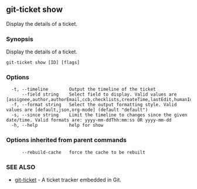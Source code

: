 ## git-ticket show

Display the details of a ticket.

### Synopsis

Display the details of a ticket.

```
git-ticket show [ID] [flags]
```

### Options

```
  -t, --timeline        Output the timeline of the ticket
      --field string    Select field to display. Valid values are [assignee,author,authorEmail,ccb,checklists,createTime,lastEdit,humanId,id,labels,reviews,shortId,status,nextStatuses,title,workflow,actors,participants]
  -f, --format string   Select the output formatting style. Valid values are [default,json,org-mode] (default "default")
  -s, --since string    Limit the timeline to changes since the given date/time. Valid formats are: yyyy-mm-ddThh:mm:ss OR yyyy-mm-dd
  -h, --help            help for show
```

### Options inherited from parent commands

```
      --rebuild-cache   force the cache to be rebuilt
```

### SEE ALSO

* [git-ticket](git-ticket.md)	 - A ticket tracker embedded in Git.


